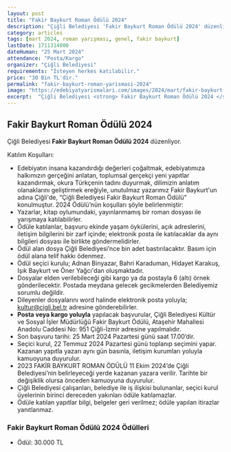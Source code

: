 ```yaml
---
layout: post
title: "Fakir Baykurt Roman Ödülü 2024"
description: "Çiğli Belediyesi 'Fakir Baykurt Roman Ödülü 2024' düzenliyor."
category: articles
tags: [mart 2024, roman yarışması, genel, fakir baykurt]
lastDate: 1711314000
dateHuman: "25 Mart 2024"
attendance: "Posta/Kargo"
organizer: "Çiğli Belediyesi"
requirements: "İsteyen herkes katılabilir."
price: "30 Bin TL'dir."
permalink: "fakir-baykurt-roman-yarismasi-2024"
image: "https://edebiyatyarismalari.com/images/2024/mart/fakir-baykurt-roman-yarismasi-2024.jpg"
excerpt:  "Çiğli Belediyesi <strong> Fakir Baykurt Roman Ödülü 2024 </strong> düzenliyor."
---
```


## Fakir Baykurt Roman Ödülü 2024
Çiğli Belediyesi **Fakir Baykurt Roman Ödülü 2024** düzenliyor.  

Katılım Koşulları:
- Edebiyatın insana kazandırdığı değerleri çoğaltmak, edebiyatımıza halkımızın gerçeğini anlatan, toplumsal gerçekçi yeni yapıtlar kazandırmak, okura Türkçenin tadını duyurmak, dilimizin anlatım olanaklarını geliştirmek ereğiyle, unutulmaz yazarımız Fakir Baykurt'un adına Çiğli'de, “Çiğli Belediyesi Fakir Baykurt Roman Ödülü” konulmuştur. 2024 Ödülü’nün koşulları şöyle belirlenmiştir:
- Yazarlar, kitap oylumundaki, yayınlanmamış bir roman dosyası ile yarışmaya katılabilirler.
- Ödüle katılanlar, başvuru ekinde yaşam öykülerini, açık adreslerini, iletişim bilgilerini bir zarf içinde; elektronik posta ile katılacaklar da aynı bilgileri dosyası ile birlikte göndermelidirler.
- Ödül alan dosya Çiğli Belediyesi’nce bin adet bastırılacaktır. Basım için ödül alana telif hakkı ödenmez.
- Ödül seçici kurulu; Adnan Binyazar, Bahri Karaduman, Hidayet Karakuş, Işık Baykurt ve Öner Yağcı'dan oluşmaktadır.
- Dosyalar elden verilebileceği gibi kargo ya da postayla 6 (altı) örnek gönderilecektir. Postada meydana gelecek gecikmelerden Belediyemiz sorumlu değildir.
- Dileyenler dosyalarını word halinde elektronik posta yoluyla; kultur@cigli.bel.tr adresine gönderebilirler.
- **Posta veya kargo yoluyla** yapılacak başvurular, Çiğli Belediyesi Kültür ve Sosyal İşler Müdürlüğü Fakir Baykurt Ödülü, Ataşehir Mahallesi Anadolu Caddesi No: 951 Çiğli-İzmir adresine yapılmalıdır.
- Son başvuru tarihi: 25 Mart 2024 Pazartesi günü saat 17.00’dir.
- Seçici kurul, 22 Temmuz 2024 Pazartesi günü toplanıp seçimini yapar. Kazanan yapıtla yazarı aynı gün basınla, iletişim kurumları yoluyla kamuoyuna duyurulur.
- 2023 FAKİR BAYKURT ROMAN ÖDÜLÜ 11 Ekim 2024’de Çiğli Belediyesi’nin belirleyeceği yerde kazanan yazara verilir. Tarihte bir değişiklik olursa önceden kamuoyuna duyurulur.
- Çiğli Belediyesi çalışanları, belediye ile iş ilişkisi bulunanlar, seçici kurul üyelerinin birinci dereceden yakınları ödüle katılamazlar.
- Ödüle katılan yapıtlar bilgi, belgeler geri verilmez; ödüle yapılan itirazlar yanıtlanmaz.


### Fakir Baykurt Roman Ödülü 2024 Ödülleri
- Ödül: 30.000 TL
